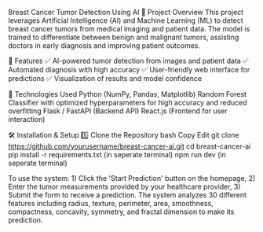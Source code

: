 Breast Cancer Tumor Detection Using AI
📌 Project Overview
This project leverages Artificial Intelligence (AI) and Machine Learning (ML) to detect breast cancer tumors from medical imaging and patient data.
The model is trained to differentiate between benign and malignant tumors, assisting doctors in early diagnosis and improving patient outcomes.

🚀 Features
✅ AI-powered tumor detection from images and patient data
✅ Automated diagnosis with high accuracy
✅ User-friendly web interface for predictions
✅ Visualization of results and model confidence

🔬 Technologies Used
Python (NumPy, Pandas, Matplotlib)
Random Forest Classifier with optimized hyperparameters for high accuracy and reduced overfitting
Flask / FastAPI (Backend API)
React.js (Frontend for user interaction)

🛠 Installation & Setup
1️⃣ Clone the Repository
bash
Copy
Edit
git clone https://github.com/yourusername/breast-cancer-ai.git
cd breast-cancer-ai
pip install -r requirements.txt (in seperate terminal)
npm run dev (in seperate terminal)

To use the system: 1) Click the 'Start Prediction' button on the homepage, 
2) Enter the tumor measurements provided by your healthcare provider, 
3) Submit the form to receive a prediction. The system analyzes 30 different features including radius, texture, 
perimeter, area, smoothness, compactness, concavity, symmetry, and fractal dimension to make its prediction.
